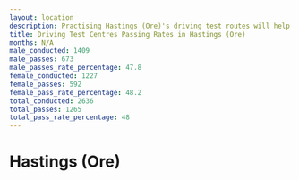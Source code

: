 ```yaml
---
layout: location
description: Practising Hastings (Ore)'s driving test routes will help you become more confident in your gear-changing abilities.
title: Driving Test Centres Passing Rates in Hastings (Ore)
months: N/A
male_conducted: 1409
male_passes: 673
male_passes_rate_percentage: 47.8
female_conducted: 1227
female_passes: 592
female_pass_rate_percentage: 48.2
total_conducted: 2636
total_passes: 1265
total_pass_rate_percentage: 48
---
```


# Hastings (Ore)
